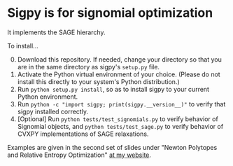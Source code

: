 # Sigpy is for signomial optimization
It implements the SAGE hierarchy. 

To install...

0. Download this repository. If needed, change your directory so that you are in the same directory as sigpy's ``setup.py`` file.
1. Activate the Python virtual environment of your choice. (Please do not install this directly to your system's Python distribution.)
2. Run ``python setup.py install``, so as to install sigpy to your current Python environment.
3. Run ``python -c "import sigpy; print(sigpy.__version__)"`` to verify that sigpy installed correctly.
4. [Optional] Run ``python tests/test_signomials.py`` to verify behavior of Signomial objects, and ``python tests/test_sage.py`` to verify behavior of CVXPY implementations of SAGE relaxations.

Examples are given in the second set of slides under "Newton Polytopes and Relative Entropy Optimization" [at my website](http://rileyjmurray.com/research).
